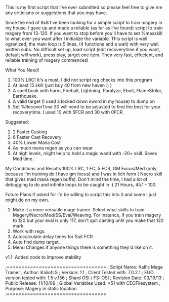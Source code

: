 This is my first script that I've ever submitted so please feel free to give me any criticisms or suggestions that you may have.

Since the end of 8x8 I've been looking for a simple script to train magery in my house. I gave up and made a reliable (as far as I've found) script to train magery from 13-120. If you want to stop before you'll have to set %maxskill to what ever you want after I initialize the variable. This script is well ogranized, the main loop is 5 lines, (4 functions and a wait) with very well written subs. No difficult set up, load script (edit recoverytime if you want, default will work), press play, target one item. Then very fast, effecient, and reliable training of magery commences!

What You Need!

1. 100% LRC! It's a must, I did not script reg checks into this program
2. At least 15 skill (just buy 40 from new haven :) )
3. A spell book with harm, Fireball, Lightning, Paralyze, Ebolt, FlameStrike, Earthquake.
4. A valid target (I used a locked down sword in my house) to dump on
5. Set %RecoverTime 30 will need to be adjusted to find the best for your recoverytime. I used 10 with 5FCR and 30 with 0FCR.

Suggested:
1. 2 Faster Casting
2. 6 Faster Cast Recovery
3. 40% Lower Mana Cost
4. As much mana regen as you can wear
5. At high levels, might help to hold a magic wand with -20+ skill. Saves Med time.

My Conditions and Results
100% LRC, 1 FC, 5 FCR, GM Focus/Med (only because I'm training do I have gm focus) and I was in lich form ( Necro skill that gives mad mana regen buffs).
Don't mind the time, I had a lot of debugging to do and infinite loops to be caught in :) 21 Hours, 45.1 - 100.

Future Plans
If asked for I'd be willing to script this into it and some I just might do on my own.
1. Make it a more versatile mage trainer. Select what skills to train Magery/Necro/Med/SS/Eval/Weaving. For instance, if you train magery to 120 but your eval is only 117, don't quit casting until you make that 120 mark.
2. Work with regs.
3. Autocalculate delay times for Suit FCR.
4. Auto find dump target.
5. Menu Changes if anyone things there is something they'd like on it.

v1.1:
Added code to improve stability


;==================================
; Script Name:   Kali's Mage Trainer
; Author: KaliofLS
; Version: 1.1
; Client Tested with: 7.0.2.1
; EUO version tested with: 1.5 v.156
; Shard OSI / FS: OSI
; Revision Date: 03/19/13
; Public Release: 11/10/09
; Global Variables Used: *51 with CEOFilesystem
; Purpose: Magery in static location.
;==================================